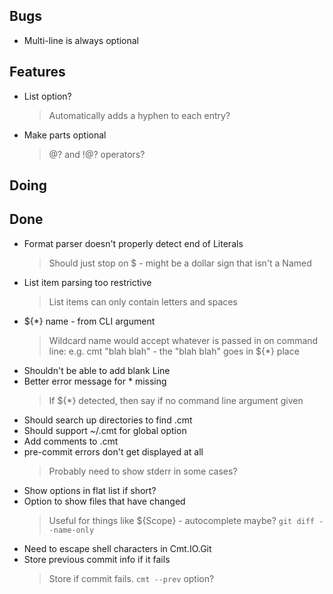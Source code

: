 ## Bugs

- Multi-line is always optional

## Features

- List option?
    > Automatically adds a hyphen to each entry?
- Make parts optional
    > @? and !@? operators?

## Doing


## Done

- Format parser doesn't properly detect end of Literals
    > Should just stop on $ - might be a dollar sign that isn't a Named
- List item parsing too restrictive
    > List items can only contain letters and spaces
- ${*} name - from CLI argument
    > Wildcard name would accept whatever is passed in on command line: e.g. cmt "blah blah" - the "blah blah" goes in ${*} place
- Shouldn't be able to add blank Line
- Better error message for * missing
    > If ${*} detected, then say if no command line argument given
- Should search up directories to find .cmt
- Should support ~/.cmt for global option
- Add comments to .cmt
- pre-commit errors don't get displayed at all
    > Probably need to show stderr in some cases?
- Show options in flat list if short?
- Option to show files that have changed
    > Useful for things like ${Scope} - autocomplete maybe? `git diff --name-only`
- Need to escape shell characters in Cmt.IO.Git
- Store previous commit info if it fails
    > Store if commit fails. `cmt --prev` option?
